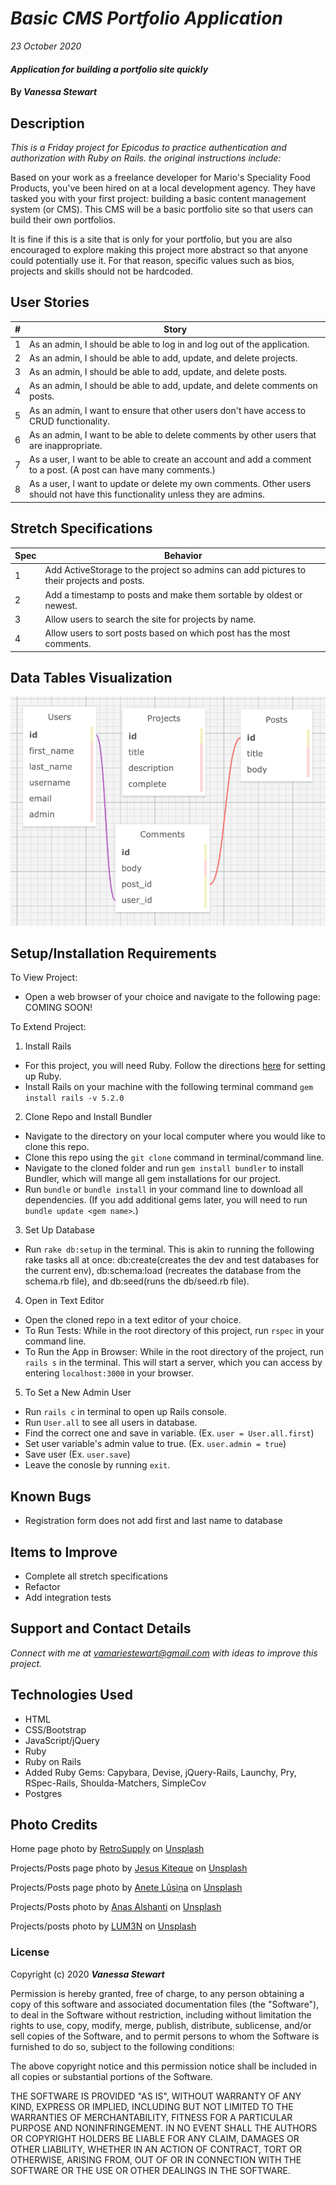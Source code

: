 # _Basic CMS Portfolio Application_

_23 October 2020_

#### _Application for building a portfolio site quickly_

#### By _**Vanessa Stewart**_

## Description

_This is a Friday project for Epicodus to practice authentication and authorization with Ruby on Rails. the original instructions include:_

Based on your work as a freelance developer for Mario's Speciality Food Products, you've been hired on at a local development agency. They have tasked you with your first project: building a basic content management system (or CMS). This CMS will be a basic portfolio site so that users can build their own portfolios.

It is fine if this is a site that is only for your portfolio, but you are also encouraged to explore making this project more abstract so that anyone could potentially use it. For that reason, specific values such as bios, projects and skills should not be hardcoded.

## User Stories
| #    | Story | 
| ---- | ----- | 
| 1 | As an admin, I should be able to log in and log out of the application. |  
| 2 | As an admin, I should be able to add, update, and delete projects. | 
| 3 | As an admin, I should be able to add, update, and delete posts. |
| 4 | As an admin, I should be able to add, update, and delete comments on posts. |
| 5 | As an admin, I want to ensure that other users don't have access to CRUD functionality. | 
| 6 | As an admin, I want to be able to delete comments by other users that are inappropriate. | 
| 7 | As a user, I want to be able to create an account and add a comment to a post. (A post can have many comments.) |
| 8 | As a user, I want to update or delete my own comments. Other users should not have this functionality unless they are admins. | 


## Stretch Specifications
| Spec     | Behavior | 
| -------- | -------- | 
| 1 | Add ActiveStorage to the project so admins can add pictures to their projects and posts. |
| 2 | Add a timestamp to posts and make them sortable by oldest or newest. | 
| 3 | Allow users to search the site for projects by name. |
| 4 | Allow users to sort posts based on which post has the most comments. |

## Data Tables Visualization
<img src="./app/assets/images/tables.png">

## Setup/Installation Requirements

To View Project:
* Open a web browser of your choice and navigate to the following page: COMING SOON!

To Extend Project:
1. Install Rails
- For this project, you will need Ruby. Follow the directions [here](https://www.learnhowtoprogram.com/ruby-and-rails/getting-started-with-ruby/ruby-installation-and-setup) for setting up Ruby.
- Install Rails on your machine with the following terminal command `gem install rails -v 5.2.0`

2. Clone Repo and Install Bundler
- Navigate to the directory on your local computer where you would like to clone this repo.
- Clone this repo using the `git clone` command in terminal/command line.
- Navigate to the cloned folder and run `gem install bundler` to install Bundler, which will mange all gem installations for our project.
- Run `bundle` or `bundle install` in your command line to download all dependencies. (If you add additional gems later, you will need to run `bundle update <gem name>`.)

3. Set Up Database
- Run `rake db:setup` in the terminal. This is akin to running the following rake tasks all at once: db:create(creates the dev and test databases for the current env), db:schema:load (recreates the database from the schema.rb file), and db:seed(runs the db/seed.rb file).

4. Open in Text Editor
- Open the cloned repo in a text editor of your choice.
- To Run Tests: While in the root directory of this project, run `rspec` in your command line.
- To Run the App in Browser: While in the root directory of the project, run `rails s` in the terminal. This will start a server, which you can access by entering `localhost:3000` in your browser.

5. To Set a New Admin User
- Run `rails c` in terminal to open up Rails console.
- Run `User.all` to see all users in database.
- Find the correct one and save in variable. (Ex. `user = User.all.first`)
- Set user variable's admin value to true. (Ex. `user.admin = true`)
- Save user (Ex. `user.save`)
- Leave the conosle by running `exit`.

## Known Bugs

* Registration form does not add first and last name to database 

## Items to Improve

* Complete all stretch specifications
* Refactor
* Add integration tests

## Support and Contact Details

_Connect with me at vamariestewart@gmail.com with ideas to improve this project._

## Technologies Used

* HTML
* CSS/Bootstrap
* JavaScript/jQuery
* Ruby
* Ruby on Rails
* Added Ruby Gems: Capybara, Devise, jQuery-Rails, Launchy, Pry, RSpec-Rails, Shoulda-Matchers, SimpleCov
* Postgres

## Photo Credits
<span>Home page photo by <a href="https://unsplash.com/@retrosupply?utm_source=unsplash&amp;utm_medium=referral&amp;utm_content=creditCopyText">RetroSupply</a> on <a href="https://unsplash.com/s/photos/portfolio?utm_source=unsplash&amp;utm_medium=referral&amp;utm_content=creditCopyText">Unsplash</a></span>

<span>Projects/Posts page photo by <a href="https://unsplash.com/@jesuskiteque?utm_source=unsplash&amp;utm_medium=referral&amp;utm_content=creditCopyText">Jesus Kiteque</a> on <a href="https://unsplash.com/?utm_source=unsplash&amp;utm_medium=referral&amp;utm_content=creditCopyText">Unsplash</a></span>

<span>Projects/Posts page photo by <a href="https://unsplash.com/@anete_lusina?utm_source=unsplash&amp;utm_medium=referral&amp;utm_content=creditCopyText">Anete Lūsiņa</a> on <a href="https://unsplash.com/s/photos/portfolio?utm_source=unsplash&amp;utm_medium=referral&amp;utm_content=creditCopyText">Unsplash</a></span>

<span>Projects/Posts photo by <a href="https://unsplash.com/@otenteko?utm_source=unsplash&amp;utm_medium=referral&amp;utm_content=creditCopyText">Anas Alshanti</a> on <a href="https://unsplash.com/s/photos/portfolio?utm_source=unsplash&amp;utm_medium=referral&amp;utm_content=creditCopyText">Unsplash</a></span>

<span>Projects/posts photo by <a href="https://unsplash.com/@lum3n?utm_source=unsplash&amp;utm_medium=referral&amp;utm_content=creditCopyText">LUM3N</a> on <a href="https://unsplash.com/s/photos/portfolio?utm_source=unsplash&amp;utm_medium=referral&amp;utm_content=creditCopyText">Unsplash</a></span>

### License

Copyright (c) 2020 **_Vanessa Stewart_**

Permission is hereby granted, free of charge, to any person obtaining a copy of this software and associated documentation files (the "Software"), to deal in the Software without restriction, including without limitation the rights to use, copy, modify, merge, publish, distribute, sublicense, and/or sell copies of the Software, and to permit persons to whom the Software is furnished to do so, subject to the following conditions:

The above copyright notice and this permission notice shall be included in all copies or substantial portions of the Software.

THE SOFTWARE IS PROVIDED "AS IS", WITHOUT WARRANTY OF ANY KIND, EXPRESS OR IMPLIED, INCLUDING BUT NOT LIMITED TO THE WARRANTIES OF MERCHANTABILITY, FITNESS FOR A PARTICULAR PURPOSE AND NONINFRINGEMENT. IN NO EVENT SHALL THE AUTHORS OR COPYRIGHT HOLDERS BE LIABLE FOR ANY CLAIM, DAMAGES OR OTHER LIABILITY, WHETHER IN AN ACTION OF CONTRACT, TORT OR OTHERWISE, ARISING FROM, OUT OF OR IN CONNECTION WITH THE SOFTWARE OR THE USE OR OTHER DEALINGS IN THE SOFTWARE.